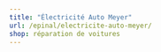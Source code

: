 ```yaml
---
title: "Électricité Auto Meyer"
url: /epinal/electricite-auto-meyer/
shop: réparation de voitures
---
```

